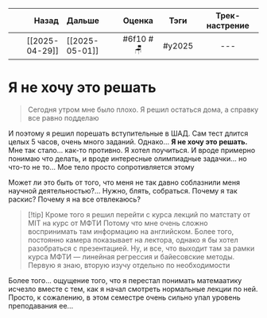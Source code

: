 |          Назад | Дальше         |  Оценка   |  Тэги  | Трек-настрение | 
| --------------:|:-------------- |:---------:|:------:|:--------------:|
| [[2025-04-29]] | [[2025-05-01]] | #6f10 #🪑 | #y2025 |      ---       |
# Я не хочу это решать
> Сегодня утром мне было плохо. Я решил остаться дома, а справку все равно подделаю

И поэтому я решил порешать вступительные в ШАД. Сам тест длится целых 5 часов, очень много заданий. Однако... **Я не хочу это решать.**
Мне так стало... как-то противно. Я хотел поучиться. И вроде примерно понимаю что делать, и вроде интересные олимпиадные задачки... но что-то не то... Мое тело просто сопротивляется этому

Может ли это быть от того, что меня не так давно соблазнили меня научной деятельностью?...
Нужно, блять, собраться. Почему я так раскис? Почему я на все отвлекаюсь?

> [!tip] Кроме того я решил перейти с курса лекций по матстату от MIT на курс от МФТИ
> Потому что мне очень сложно воспринимать там информацию на английском. Более того, постоянно камера показывает на лектора, однако я бы хотел разобраться с презентацией. Ну, и все, что выходит там за рамки курса МФТИ — линейная регрессия и байесовские методы. Первую я знаю, вторую изучу отдельно по необходимости

Более того... ощущение того, что я перестал понимать матемаатику исчезло вместе с тем, как я начал смотреть нормальные лекции по ней. Просто, к сожалению, в этом семестре очень сильно упал уровень преподавания ее...
